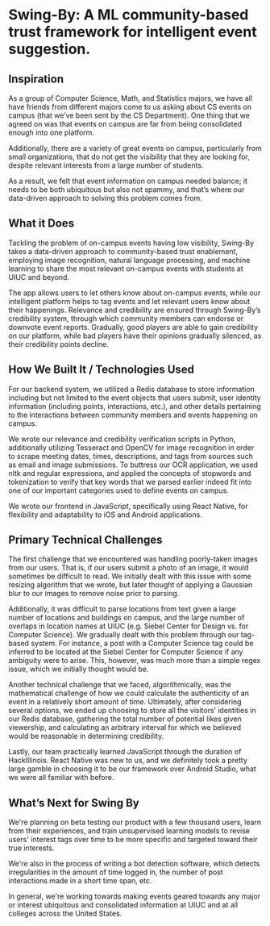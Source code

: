 # Swing-By: A ML community-based trust framework for intelligent event suggestion.
## Inspiration
As a group of Computer Science, Math, and Statistics majors, we have all have friends from different majors come to us asking about CS events on campus (that we’ve been sent by the CS Department). One thing that we agreed on was that events on campus are far from being consolidated enough into one platform.

Additionally, there are a variety of great events on campus, particularly from small organizations, that do not get the visibility that they are looking for, despite relevant interests from a large number of students. 

As a result, we felt that event information on campus needed balance; it needs to be both ubiquitous but also not spammy, and that’s where our data-driven approach to solving this problem comes from.

## What it Does 
Tackling the problem of on-campus events having low visibility, Swing-By takes a data-driven approach to community-based trust enablement, employing image recognition, natural language processing, and machine learning to share the most relevant on-campus events with students at UIUC and beyond.

The app allows users to let others know about on-campus events, while our intelligent platform helps to tag events and let relevant users know about their happenings. Relevance and credibility are ensured through Swing-By’s credibility system, through which community members can endorse or downvote event reports. Gradually, good players are able to gain credibility on our platform, while bad players have their opinions gradually silenced, as their credibility points decline.

## How We Built It / Technologies Used
For our backend system, we utilized a Redis database to store information including but not limited to the event objects that users submit, user identity information (including points, interactions, etc.), and other details pertaining to the interactions between community members and events happening on campus.

We wrote our relevance and credibility verification scripts in Python, additionally utilizing Tesseract and OpenCV for image recognition in order to scrape meeting dates, times, descriptions, and tags from sources such as email and image submissions. To buttress our OCR application, we used nltk and regular expressions, and applied the concepts of stopwords and tokenization to verify that key words that we parsed earlier indeed fit into one of our important categories used to define events on campus.

We wrote our frontend in JavaScript, specifically using React Native, for flexibility and adaptability to iOS and Android applications.
 
## Primary Technical Challenges 
The first challenge that we encountered was handling poorly-taken images from our users. That is, if our users submit a photo of an image, it would sometimes be difficult to read. We initially dealt with this issue with some resizing algorithm that we wrote, but later thought of applying a Gaussian blur to our images to remove noise prior to parsing.

Additionally, it was difficult to parse locations from text given a large number of locations and buildings on campus, and the large number of overlaps in location names at UIUC (e.g. Siebel Center for Design vs. for Computer Science). We gradually dealt with this problem through our tag-based system. For instance, a post with a Computer Science tag could be inferred to be located at the Siebel Center for Computer Science if any ambiguity were to arise. This, however, was much more than a simple regex issue, which we initially thought would be.

Another technical challenge that we faced, algorithmically, was the mathematical challenge of how we could calculate the authenticity of an event in a relatively short amount of time. Ultimately, after considering several options, we ended up choosing to store all the visitors’ identities in our Redis database, gathering the total number of potential likes given viewership, and calculating an arbitrary interval for which we believed would be reasonable in determining credibility.

Lastly, our team practically learned JavaScript through the duration of HackIllinois. React Native was new to us, and we definitely took a pretty large gamble in choosing it to be our framework over Android Studio, what we were all familiar with before.

## What’s Next for Swing By
We're planning on beta testing our product with a few thousand users, learn from their experiences, and train unsupervised learning models to revise users' interest tags over time to be more specific and targeted toward their true interests.

We're also in the process of writing a bot detection software, which detects irregularities in the amount of time logged in, the number of post interactions made in a short time span, etc.

In general, we're working towards making events geared towards any major or interest ubiquitous and consolidated information at UIUC and at all colleges across the United States.
